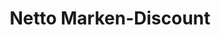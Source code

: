 ---
title: "Netto Marken-Discount"
url: /germersheim/netto-marken-discount-friedrich-ebert-strasse/
shop: Supermarkt
---